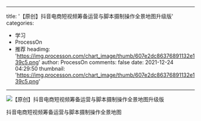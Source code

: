 
---
title: '【原创】抖音电商短视频筹备运营与脚本摄制操作全景地图升级版'
categories: 
 - 学习
 - ProcessOn
 - 推荐
headimg: 'https://img.processon.com/chart_image/thumb/607e2dc86376891132e139c5.png'
author: ProcessOn
comments: false
date: 2021-12-24 04:29:50
thumbnail: 'https://img.processon.com/chart_image/thumb/607e2dc86376891132e139c5.png'
---

<div>   
<img class="thumb" alt="【原创】抖音电商短视频筹备运营与脚本摄制操作全景地图升级版" src="https://img.processon.com/chart_image/thumb/607e2dc86376891132e139c5.png" referrerpolicy="no-referrer">
<p>抖音电商短视频筹备运营与脚本摄制操作全景地图</p>  
</div>
            